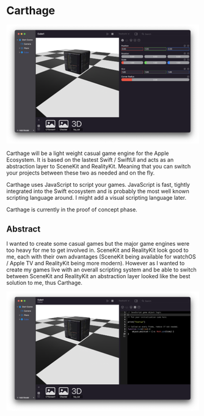 # Carthage

![screenshot](Shared/images/Cube1.png)

Carthage will be a light weight casual game engine for the Apple Ecosystem. It is based on the lastest Swift / SwiftUI and acts as an abstraction layer to SceneKit and RealityKit. Meaning that you can switch your projects between these two as needed and on the fly.

Carthage uses JavaScript to script your games. JavaScript is fast, tightly integrated into the Swift ecosystem and is probably the most well known scripting language around. I might add a visual scripting language later.

Carthage is currently in the proof of concept phase.

## Abstract

I wanted to create some casual games but the major game engines were too heavy for me to get involved in. SceneKit and RealityKit look good to me, each with their own advantages (SceneKit being available for watchOS / Apple TV and RealityKit being more modern). However as I wanted to create my games live with an overall scripting system and be able to switch between SceneKit and RealityKit an abstraction layer looked like the best solution to me, thus Carthage.

![screenshot](Shared/images/Cube_js.png)
